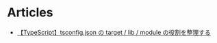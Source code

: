 # Articles
- [【TypeScript】tsconfig.json の target / lib / module の役割を整理する](https://qiita.com/Yasushi-Mo/items/b52bbd7d703a424f1357)

